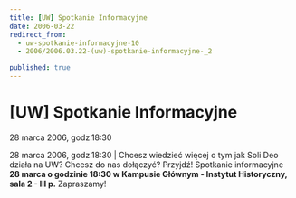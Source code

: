 ```yaml
---
title: [UW] Spotkanie Informacyjne
date: 2006-03-22
redirect_from: 
  - uw-spotkanie-informacyjne-10
  - 2006/2006.03.22-(uw)-spotkanie-informacyjne-_2

published: true
---
```




# [UW] Spotkanie Informacyjne

<time>28 marca 2006, godz.18:30</time>

28 marca 2006, godz.18:30 | Chcesz wiedzieć więcej o tym jak Soli Deo działa na UW? Chcesz do nas dołączyć? Przyjdź! Spotkanie informacyjne **28 marca o godzinie 18:30 w Kampusie Głównym - Instytut Historyczny, sala 2 - III p.** Zapraszamy!

<!--{{json:{"created_date":"2006-03-22 13:23:46","publish_down":"0000-00-00 00:00:00","id":"321"}}}-->